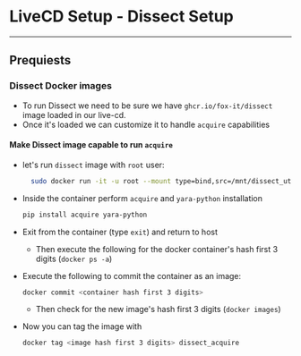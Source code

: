 # LiveCD Setup - Dissect Setup
------------

## Prequiests
### Dissect Docker images
  -  To run Dissect we need to be sure we have `ghcr.io/fox-it/dissect` image loaded in our live-cd.
  -  Once it's loaded we can customize it to handle `acquire` capabilities

#### Make Dissect image capable to run `acquire`
  -  let's run `dissect` image with `root` user:
      ```bash
        sudo docker run -it -u root --mount type=bind,src=/mnt/dissect_utils/dissect_mnt,target=/dissect_mnt,readonly ghcr.io/fox-it/dissect
      ```

  -   Inside the container perform `acquire` and `yara-python` installation
      ```bash
      pip install acquire yara-python
      ```
  -   Exit from the container (type `exit`) and return to host
      -  Then execute the following for the docker container's hash first 3 digits (`docker ps -a`)
  -   Execute the following to commit the container as an image:
      ```bash
      docker commit <container hash first 3 digits>
      ```
      - Then check for the new image's hash first 3 digits (`docker images`)
  -   Now you can tag the image with
      ```bash
      docker tag <image hash first 3 digits> dissect_acquire
      ```
     
  
